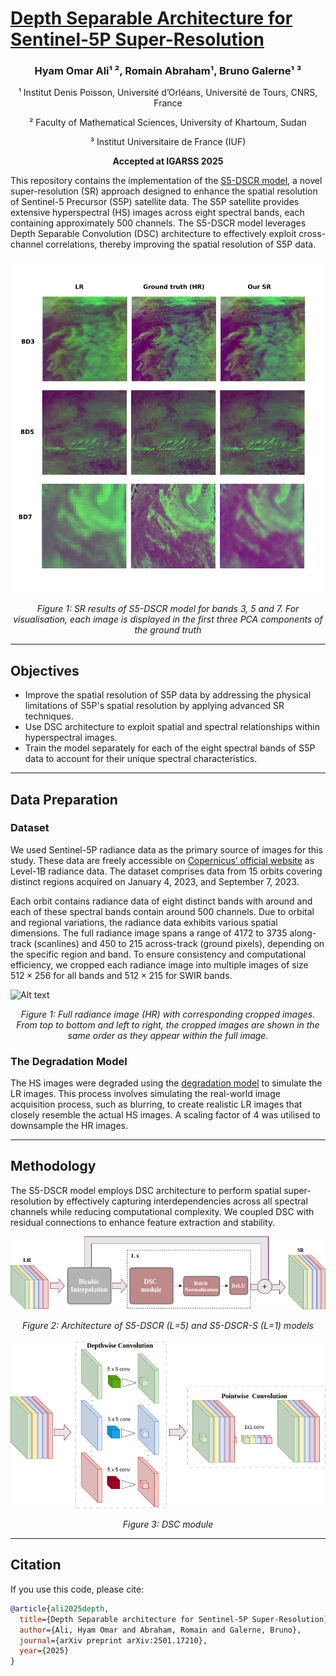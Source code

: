 # [Depth Separable Architecture for Sentinel-5P Super-Resolution](https://arxiv.org/abs/2501.17210)


<h3 align="center">Hyam Omar Ali¹ ², Romain Abraham¹, Bruno Galerne¹ ³</h3>

<p align="center">¹ Institut Denis Poisson, Université d’Orléans, Université de Tours, CNRS, France</p>  
<p align="center">² Faculty of Mathematical Sciences, University of Khartoum, Sudan</p>  
<p align="center">³ Institut Universitaire de France (IUF)</p>

<p align="center"><strong>Accepted at IGARSS 2025</strong></p>


This repository contains the implementation of the [S5-DSCR model](https://arxiv.org/abs/2501.17210), a novel super-resolution (SR) approach designed to enhance the spatial resolution of Sentinel-5 Precursor (S5P) satellite data. The S5P satellite provides extensive hyperspectral (HS) images across eight spectral bands, each containing approximately 500 channels. The S5-DSCR model leverages Depth Separable Convolution (DSC) architecture to effectively exploit cross-channel correlations, thereby improving the spatial resolution of S5P data. 


![Alt text](images/SR_results.png)
<p align="center"><em>Figure 1: SR results of S5-DSCR model for bands 3, 5 and 7. For visualisation, each image is displayed in the first three PCA components of the ground truth</em></p>

---

## Objectives

- Improve the spatial resolution of S5P data by addressing the physical limitations of S5P's spatial resolution by applying advanced SR techniques.
- Use DSC architecture to exploit spatial and spectral relationships within hyperspectral images.
- Train the model separately for each of the eight spectral bands of S5P data to account for their unique spectral characteristics.

---

## Data Preparation 

### Dataset 

We used Sentinel-5P radiance data as the primary source of images for this study. These data are freely accessible on [Copernicus’ official website](https://dataspace.copernicus.eu/) as Level-1B radiance data. The dataset comprises data from $15$ orbits covering distinct regions acquired on January 4, 2023, and September 7, 2023. 

Each orbit contains radiance data of eight distinct bands with around and each of these spectral bands contain around 500 channels. Due to orbital and regional variations, the radiance data exhibits various spatial dimensions. The full radiance image spans a range of $4172$ to $3735$ along-track (scanlines) and $450$ to $215$  across-track (ground pixels), depending on the specific region and band. To ensure consistency and computational efficiency,  we cropped each radiance image into multiple images of size $512\times256$ for all bands and $512\times215$ for SWIR bands.

![Alt text](images/Image_split.png)
<p align="center"><em>Figure 1: Full radiance image (HR) with corresponding cropped images. From top to bottom and left to right, the cropped images are shown in the same order as they appear within the full image.</em></p>

### The Degradation Model

The HS images were degraded using the [degradation model](https://github.com/alcarbone/S5P_SISR_Toolbox/blob/main/) to simulate the LR images. This process involves simulating the real-world image acquisition process, such as blurring, to create realistic LR images that closely resemble the actual HS images. A scaling factor of $4$ was utilised to downsample the HR images.

---

## Methodology

The S5-DSCR model employs DSC architecture to perform spatial super-resolution by effectively capturing interdependencies across all spectral channels while reducing computational complexity. We coupled DSC with residual connections to enhance feature extraction and stability.




![Alt text](images/architecture.png)
<p align="center"><em>Figure 2: Architecture of S5-DSCR (L=5) and S5-DSCR-S (L=1) models</em></p>



![Alt text](images/DSC.png)
<p align="center"><em>Figure 3: DSC module</em></p>


---

## Citation

If you use this code, please cite:

```bibtex
@article{ali2025depth,
  title={Depth Separable architecture for Sentinel-5P Super-Resolution},
  author={Ali, Hyam Omar and Abraham, Romain and Galerne, Bruno},
  journal={arXiv preprint arXiv:2501.17210},
  year={2025}
}
